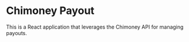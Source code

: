 # Chimoney Payout

This is a React application that leverages the Chimoney API for managing payouts.



